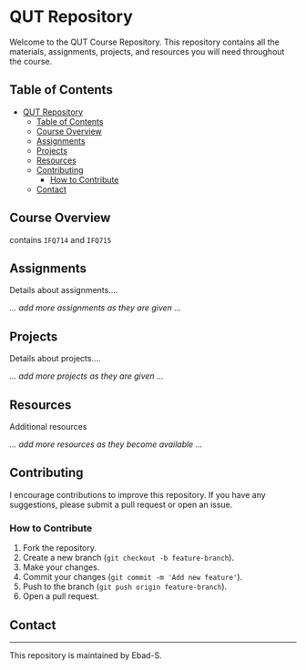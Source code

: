 # QUT Repository

Welcome to the QUT Course Repository. This repository contains all the materials, assignments, projects, and resources you will need throughout the course.

## Table of Contents

- [QUT Repository](#qut-repository)
  - [Table of Contents](#table-of-contents)
  - [Course Overview](#course-overview)
  - [Assignments](#assignments)
  - [Projects](#projects)
  - [Resources](#resources)
  - [Contributing](#contributing)
    - [How to Contribute](#how-to-contribute)
  - [Contact](#contact)

## Course Overview

 contains `IFQ714` and `IFQ715`

## Assignments

Details about assignments.... 

<!-- - [Assignment 1: Title](path/to/assignment1)
- [Assignment 2: Title](path/to/assignment2) -->

*... add more assignments as they are given ...*

## Projects

Details about projects....
<!-- 
- [Project 1: Title](path/to/project1)
- [Project 2: Title](path/to/project2) -->

*... add more projects as they are given ...*

## Resources

Additional resources
<!-- 
- [Textbooks](path/to/textbooks)
- [Articles](path/to/articles)
- [Tutorials](path/to/tutorials) -->

*... add more resources as they become available ...*

## Contributing

I encourage contributions to improve this repository. If you have any suggestions, please submit a pull request or open an issue.

### How to Contribute

1. Fork the repository.
2. Create a new branch (`git checkout -b feature-branch`).
3. Make your changes.
4. Commit your changes (`git commit -m 'Add new feature'`).
5. Push to the branch (`git push origin feature-branch`).
6. Open a pull request.

## Contact

<!-- For any questions or concerns, please contact:

- Professor [Name] - [Email Address]
- Teaching Assistant [Name] - [Email Address] -->

---

This repository is maintained by Ebad-S.